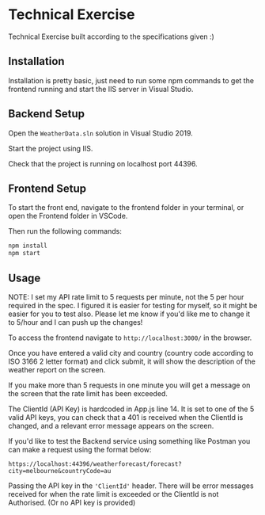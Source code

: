 # Technical Exercise

Technical Exercise built according to the specifications given :) 

## Installation

Installation is pretty basic, just need to run some npm commands to get the frontend running and start the IIS server in Visual Studio.

## Backend Setup 
Open the ```WeatherData.sln``` solution in Visual Studio 2019.

Start the project using IIS.

Check that the project is running on localhost port 44396.

## Frontend Setup
To start the front end, navigate to the frontend folder in your terminal, or open the Frontend folder in VSCode.

Then run the following commands:

```bash
npm install
npm start
```

## Usage

NOTE: I set my API rate limit to 5 requests per minute, not the 5 per hour required in the spec. I figured it is easier for testing for myself, so it might be easier for you to test also. Please let me know if you'd like me to change it to 5/hour and I can push up the changes!

To access the frontend navigate to ```http://localhost:3000/``` in the browser.

Once you have entered a valid city and country (country code according to ISO 3166 2 letter format) and click submit, it will show the description of the weather report on the screen. 

If you make more than 5 requests in one minute you will get a message on the screen that the rate limit has been exceeded.

The ClientId (API Key) is hardcoded in App.js line 14. It is set to one of the 5 valid API keys, you can check that a 401 is received when the ClientId is changed, and a relevant error message appears on the screen.

If you'd like to test the Backend service using something like Postman you can make a request using the format below:

```https://localhost:44396/weatherforecast/forecast?city=melbourne&countryCode=au```

Passing the API key in the ```'ClientId'``` header.
There will be error messages received for when the rate limit is exceeded or the ClientId is not Authorised. (Or no API key is provided)
